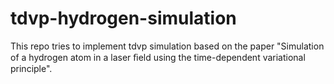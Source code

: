 # tdvp-hydrogen-simulation
This repo tries to implement tdvp simulation based on the paper "Simulation of a hydrogen atom in a laser ﬁeld using the time-dependent variational principle".
